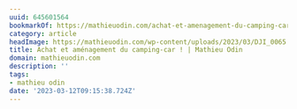 ```yaml
---
uuid: 645601564
bookmarkOf: https://mathieuodin.com/achat-et-amenagement-du-camping-car
category: article
headImage: https://mathieuodin.com/wp-content/uploads/2023/03/DJI_0065.jpg
title: Achat et aménagement du camping-car ! | Mathieu Odin
domain: mathieuodin.com
description: ''
tags:
- mathieu odin
date: '2023-03-12T09:15:38.724Z'
---
```



